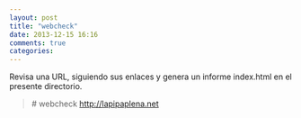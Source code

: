 ```yaml
---
layout: post
title: "webcheck"
date: 2013-12-15 16:16
comments: true
categories: 
---
```

Revisa una URL, siguiendo sus enlaces y genera un informe index.html en el presente directorio.

>\# webcheck http://lapipaplena.net

